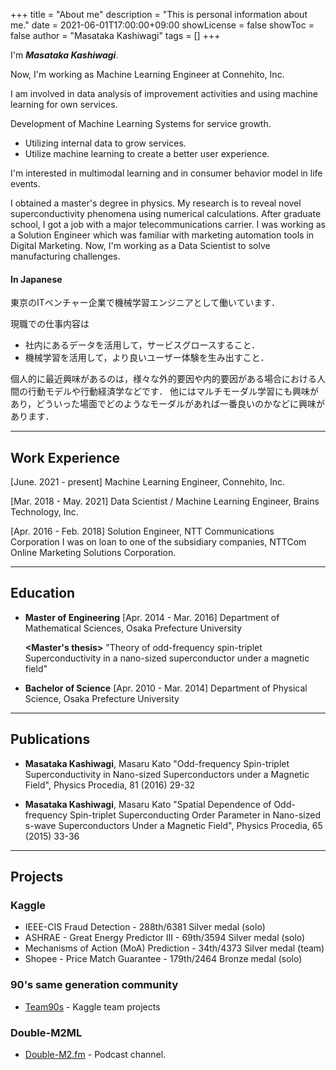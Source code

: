 +++
title = "About me"
description = "This is personal information about me."
date = 2021-06-01T17:00:00+09:00
showLicense = false
showToc = false
author = "Masataka Kashiwagi"
tags = []
+++

I'm **_Masataka Kashiwagi_**.

Now, I'm working as Machine Learning Engineer at Connehito, Inc.

I am involved in data analysis of improvement activities and using machine learning for own services.

Development of Machine Learning Systems for service growth.
- Utilizing internal data to grow services.
- Utilize machine learning to create a better user experience.

I'm interested in multimodal learning and in consumer behavior model in life events.

I obtained a master's degree in physics. My research is to reveal novel superconductivity phenomena using numerical calculations. After graduate school, I got a job with a major telecommunications carrier. I was working as a Solution Engineer which was familiar with marketing automation tools in Digital Marketing. Now, I'm working as a Data Scientist to solve manufacturing challenges.

#### In Japanese
東京のITベンチャー企業で機械学習エンジニアとして働いています．

現職での仕事内容は
- 社内にあるデータを活用して，サービスグロースすること．
- 機械学習を活用して，より良いユーザー体験を生み出すこと．

個人的に最近興味があるのは，様々な外的要因や内的要因がある場合における人間の行動モデルや行動経済学などです．
他にはマルチモーダル学習にも興味があり，どういった場面でどのようなモーダルがあれば一番良いのかなどに興味があります．

***
## **Work Experience**
[June. 2021 - present]
Machine Learning Engineer, Connehito, Inc.

[Mar. 2018 - May. 2021]
Data Scientist / Machine Learning Engineer, Brains Technology, Inc.

[Apr. 2016 - Feb. 2018]
Solution Engineer, NTT Communications Corporation
I was on loan to one of the subsidiary companies, NTTCom Online Marketing Solutions Corporation.

***
## **Education**
* **Master of Engineering**
[Apr. 2014 - Mar. 2016]
Department of Mathematical Sciences, Osaka Prefecture University

  **<Master's thesis>**
  "Theory of odd-frequency spin-triplet Superconductivity in a nano-sized superconductor under a magnetic field"

* **Bachelor of Science**
[Apr. 2010 - Mar. 2014]
Department of Physical Science, Osaka Prefecture University

***
## **Publications**
* **Masataka Kashiwagi**, Masaru Kato
"Odd-frequency Spin-triplet Superconductivity in Nano-sized Superconductors under a Magnetic Field", Physics Procedia, 81 (2016) 29-32

* **Masataka Kashiwagi**, Masaru Kato
"Spatial Dependence of Odd-frequency Spin-triplet Superconducting Order Parameter in Nano-sized s-wave Superconductors Under a Magnetic Field", Physics Procedia, 65 (2015) 33-36

<!-- ***
## **Others**
* Blog - [hatenablog (in Japanese)](https://asteriam-fp.hatenablog.com/about) -->

***
## **Projects**
### Kaggle
* IEEE-CIS Fraud Detection - 288th/6381 Silver medal (solo)
* ASHRAE - Great Energy Predictor III - 69th/3594 Silver medal (solo)
* Mechanisms of Action (MoA) Prediction - 34th/4373 Silver medal (team)
* Shopee - Price Match Guarantee - 179th/2464 Bronze medal (solo)

### 90's same generation community
* [Team90s](https://github.com/team90s "Team90s") - Kaggle team projects


### Double-M2ML
* [Double-M2.fm](https://github.com/double-m2ml/podcast.fm "Double-M2.fm") - Podcast channel.
